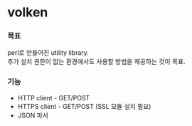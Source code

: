 <h1>volken</h1>

<div>
<h3>목표</h3>
perl로 만들어진 utility library.<br />
추가 설치 권한이 없는 환경에서도 사용할 방법을 제공하는 것이 목표.
</div>

<div>
<h3>기능</h3>
<ul>
	<li>HTTP client - GET/POST</li>
	<li>HTTPS client - GET/POST (SSL 모듈 설치 필요)</li>
	<li>JSON 파서</li>
</ul>
</div>
